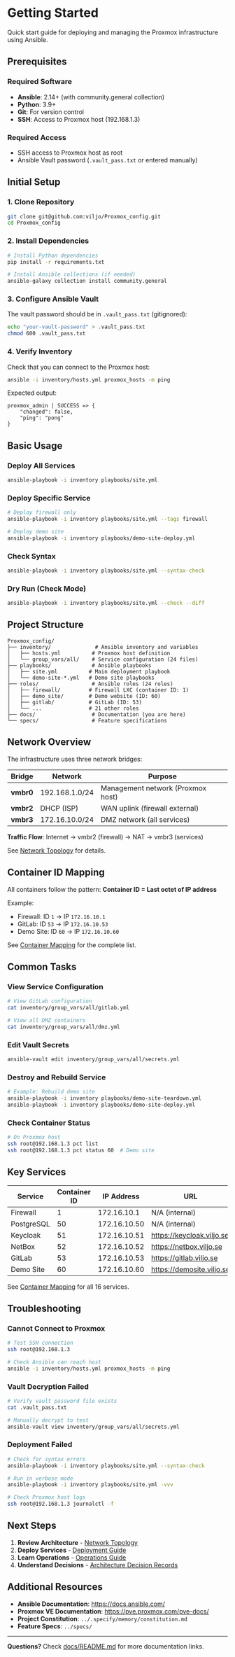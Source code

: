 # Getting Started

Quick start guide for deploying and managing the Proxmox infrastructure using Ansible.

## Prerequisites

### Required Software
- **Ansible**: 2.14+ (with community.general collection)
- **Python**: 3.9+
- **Git**: For version control
- **SSH**: Access to Proxmox host (192.168.1.3)

### Required Access
- SSH access to Proxmox host as root
- Ansible Vault password (`.vault_pass.txt` or entered manually)

## Initial Setup

### 1. Clone Repository

```bash
git clone git@github.com:viljo/Proxmox_config.git
cd Proxmox_config
```

### 2. Install Dependencies

```bash
# Install Python dependencies
pip install -r requirements.txt

# Install Ansible collections (if needed)
ansible-galaxy collection install community.general
```

### 3. Configure Ansible Vault

The vault password should be in `.vault_pass.txt` (gitignored):

```bash
echo "your-vault-password" > .vault_pass.txt
chmod 600 .vault_pass.txt
```

### 4. Verify Inventory

Check that you can connect to the Proxmox host:

```bash
ansible -i inventory/hosts.yml proxmox_hosts -m ping
```

Expected output:
```
proxmox_admin | SUCCESS => {
    "changed": false,
    "ping": "pong"
}
```

## Basic Usage

### Deploy All Services

```bash
ansible-playbook -i inventory playbooks/site.yml
```

### Deploy Specific Service

```bash
# Deploy firewall only
ansible-playbook -i inventory playbooks/site.yml --tags firewall

# Deploy demo site
ansible-playbook -i inventory playbooks/demo-site-deploy.yml
```

### Check Syntax

```bash
ansible-playbook -i inventory playbooks/site.yml --syntax-check
```

### Dry Run (Check Mode)

```bash
ansible-playbook -i inventory playbooks/site.yml --check --diff
```

## Project Structure

```
Proxmox_config/
├── inventory/              # Ansible inventory and variables
│   ├── hosts.yml          # Proxmox host definition
│   └── group_vars/all/    # Service configuration (24 files)
├── playbooks/             # Ansible playbooks
│   ├── site.yml          # Main deployment playbook
│   └── demo-site-*.yml   # Demo site playbooks
├── roles/                 # Ansible roles (24 roles)
│   ├── firewall/         # Firewall LXC (container ID: 1)
│   ├── demo_site/        # Demo website (ID: 60)
│   ├── gitlab/           # GitLab (ID: 53)
│   └── ...               # 21 other roles
├── docs/                  # Documentation (you are here)
└── specs/                 # Feature specifications
```

## Network Overview

The infrastructure uses three network bridges:

| Bridge | Network | Purpose |
|--------|---------|---------|
| **vmbr0** | 192.168.1.0/24 | Management network (Proxmox host) |
| **vmbr2** | DHCP (ISP) | WAN uplink (firewall external) |
| **vmbr3** | 172.16.10.0/24 | DMZ network (all services) |

**Traffic Flow**: Internet → vmbr2 (firewall) → NAT → vmbr3 (services)

See [Network Topology](architecture/network-topology.md) for details.

## Container ID Mapping

All containers follow the pattern: **Container ID = Last octet of IP address**

Example:
- Firewall: ID `1` → IP `172.16.10.1`
- GitLab: ID `53` → IP `172.16.10.53`
- Demo Site: ID `60` → IP `172.16.10.60`

See [Container Mapping](architecture/container-mapping.md) for the complete list.

## Common Tasks

### View Service Configuration

```bash
# View GitLab configuration
cat inventory/group_vars/all/gitlab.yml

# View all DMZ containers
cat inventory/group_vars/all/dmz.yml
```

### Edit Vault Secrets

```bash
ansible-vault edit inventory/group_vars/all/secrets.yml
```

### Destroy and Rebuild Service

```bash
# Example: Rebuild demo site
ansible-playbook -i inventory playbooks/demo-site-teardown.yml
ansible-playbook -i inventory playbooks/demo-site-deploy.yml
```

### Check Container Status

```bash
# On Proxmox host
ssh root@192.168.1.3 pct list
ssh root@192.168.1.3 pct status 60  # Demo site
```

## Key Services

| Service | Container ID | IP Address | URL |
|---------|--------------|------------|-----|
| Firewall | 1 | 172.16.10.1 | N/A (internal) |
| PostgreSQL | 50 | 172.16.10.50 | N/A (internal) |
| Keycloak | 51 | 172.16.10.51 | https://keycloak.viljo.se |
| NetBox | 52 | 172.16.10.52 | https://netbox.viljo.se |
| GitLab | 53 | 172.16.10.53 | https://gitlab.viljo.se |
| Demo Site | 60 | 172.16.10.60 | https://demosite.viljo.se |

See [Container Mapping](architecture/container-mapping.md) for all 16 services.

## Troubleshooting

### Cannot Connect to Proxmox

```bash
# Test SSH connection
ssh root@192.168.1.3

# Check Ansible can reach host
ansible -i inventory/hosts.yml proxmox_hosts -m ping
```

### Vault Decryption Failed

```bash
# Verify vault password file exists
cat .vault_pass.txt

# Manually decrypt to test
ansible-vault view inventory/group_vars/all/secrets.yml
```

### Deployment Failed

```bash
# Check for syntax errors
ansible-playbook -i inventory playbooks/site.yml --syntax-check

# Run in verbose mode
ansible-playbook -i inventory playbooks/site.yml -vvv

# Check Proxmox host logs
ssh root@192.168.1.3 journalctl -f
```

## Next Steps

1. **Review Architecture** - [Network Topology](architecture/network-topology.md)
2. **Deploy Services** - [Deployment Guide](deployment/)
3. **Learn Operations** - [Operations Guide](operations/)
4. **Understand Decisions** - [Architecture Decision Records](adr/)

## Additional Resources

- **Ansible Documentation**: https://docs.ansible.com/
- **Proxmox VE Documentation**: https://pve.proxmox.com/pve-docs/
- **Project Constitution**: `../.specify/memory/constitution.md`
- **Feature Specs**: `../specs/`

---

**Questions?** Check [docs/README.md](README.md) for more documentation links.
